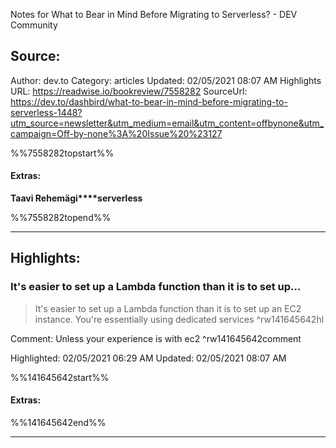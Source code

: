 Notes for What to Bear in Mind Before Migrating to Serverless? - DEV Community

## Source:
Author: dev.to
Category: articles
Updated: 02/05/2021 08:07 AM
Highlights URL: https://readwise.io/bookreview/7558282
SourceUrl: https://dev.to/dashbird/what-to-bear-in-mind-before-migrating-to-serverless-1448?utm_source=newsletter&utm_medium=email&utm_content=offbynone&utm_campaign=Off-by-none%3A%20Issue%20%23127

%%7558282topstart%%
#### Extras:
**Taavi Rehemägi****serverless**

%%7558282topend%%


 
-----
 ## Highlights:

### It's easier to set up a Lambda function than it is to set up...
>It's easier to set up a Lambda function than it is to set up an EC2 instance. You're essentially using dedicated services ^rw141645642hl

Comment: Unless your experience is with ec2 ^rw141645642comment

Highlighted: 02/05/2021 06:29 AM
Updated: 02/05/2021 08:07 AM

%%141645642start%%
#### Extras:

%%141645642end%%



------

